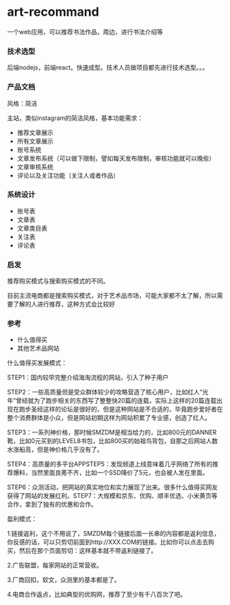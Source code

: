 # art-recommand
一个web应用，可以推荐书法作品，周边，进行书法介绍等

### 技术选型
后端nodejs，前端react。快速成型。技术人员做项目都先进行技术选型。。。

### 产品文档
风格：简洁

主站，类似instagram的简洁风格，基本功能需求：

* 推荐文章展示
* 所有文章展示
* 账号系统
* 文章发布系统（可以做下限制，譬如每天发布限制，审核功能就可以晚些）
* 文章审核系统
* 评论以及关注功能（关注人或者作品）

### 系统设计
* 账号表
* 文章表
* 文章类目表
* 关注表
* 评论表


### 启发
推荐购买模式与搜索购买模式的不同。

目前主流电商都是搜索购买模式，对于艺术品市场，可能大家都不太了解，所以需要了解的人进行推荐，这种方式会比较好

### 参考
* 什么值得买
* 其他艺术品网站

什么值得买发展模式：

STEP1：国内较早完整介绍海淘流程的网站，引入了种子用户

STEP2：一些高质量但是受众群体较少的攻略营造了核心用户，比如红人“光年”曾经就为了跑步相关的东西写了整整快20篇的连载，实际上这样的20篇连载出现在跑步圣经这样的论坛是很好的，但是这种网站是不合适的，毕竟跑步爱好者在整个消费群体是小众，但是网站初期这样为网站积累了专业感，创造了红人。

STEP3：一系列神价格，那时候SMZDM是相当给力的，比如800元的DANNER靴，比如0元买到的LEVEL8书包，比如800买的始祖鸟背包，自那之后网站人数水涨船高，但是神价格几乎没有了。

STEP4：高质量的多平台APPSTEP5：发现频道上线意味着几乎网络了所有的推荐爆料，当然里面良莠不齐，比如一个SSD降价了5元，也会被人发在里面。

STEP6：众测活动，把网站的真实地位和实力展现了出来。很多什么值得买网友获得了网站的发展红利。STEP7：大规模和京东、优购、顺丰优选、小米黄页等合作，拿到了独有的优惠和合作。

盈利模式：

1.链接返利，这个不用说了，SMZDM每个链接后面一长串的内容都是返利信息，你反感的话，可以只剪切前面到http://XXX.COM的链接。比如你可以点击去购买，然后在那个页面剪切：这样基本就不带返利链接了。

2.广告联盟，每家网站的正常营收。

3.厂商回扣，软文，众测里的基本都是了。

4.电商合作返点，比如典型的优购网，推荐了至少有千八百次了吧。
